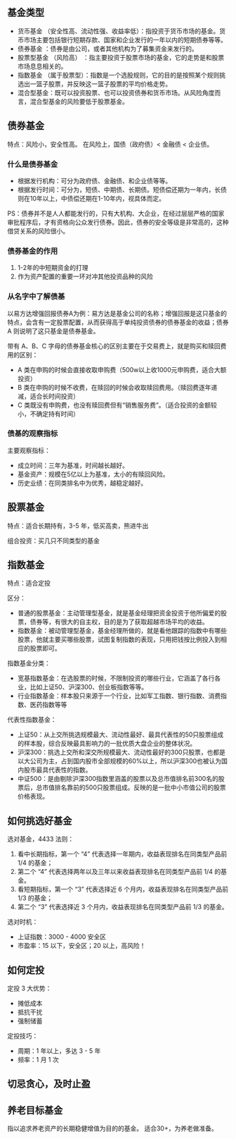 ## 基金类型
- 货币基金 （安全性高、流动性强、收益率低）：指投资于货币市场的基金。货币市场主要包括银行短期存款、国家和企业发行的一年以内的短期债券等等。
- 债券基金 ：债券是由公司，或者其他机构为了募集资金来发行的。
- 股票型基金 （风险高）  ：指主要投资于股票市场的基金，它的走势是和股票市场息息相关的。
- 指数基金 （属于股票型）：指数是一个选股规则，它的目的是按照某个规则挑选出一篮子股票，并反映这一篮子股票的平均价格走势。
- 混合型基金：既可以投资股票、也可以投资债券和货币市场。从风险角度而言，混合型基金的风险要低于股票基金。

## 债券基金
特点：风险小，安全性高。
在风险上，国债（政府债）< 金融债 < 企业债。

### 什么是债券基金
- 根据发行机构：可分为政府债、金融债、和企业债等等。
- 根据发行时间：可分为，短债、中期债、长期债。短债偿还期为一年内，长债则在10年以上，中债偿还期在1-10年内，视具体而定。

PS：债券并不是人人都能发行的，只有大机构、大企业，在经过层层严格的国家审批程序后，才有资格向公众发行债券。因此，债券的安全等级是非常高的，这种借贷关系的风险很小。

### 债券基金的作用
1. 1-2年的中短期资金的打理
2. 作为资产配置的重要一环对冲其他投资品种的风险

### 从名字中了解债基
以易方达增强回报债券A为例：易方达是基金公司的名称；增强回报是这只基金的特点，会含有一定股票配置，从而获得高于单纯投资债券的债券基金的收益；债券 A 则说明了这只基金是债券基金。

带有 A、B、C 字母的债券基金核心的区别主要在于交易费上，就是购买和赎回费用的区别：
- A 类在申购的时候会直接收取申购费（500w以上收1000元申购费，适合大额投资）
- B 类在申购的时候不收费，在赎回的时候会收取赎回费用。（赎回费逐年递减，适合长时间投资）
- C 类既没有申购费，也没有赎回费但有“销售服务费”。（适合投资的金额较小，不确定持有时间）

### 债基的观察指标
主要观察指标：
- 成立时间：三年为基准，时间越长越好。
- 基金资产：规模在5亿以上为基准，太小的有赎回风险。
- 历史业绩：在同类排名中为优秀，越稳定越好。

## 股票基金
特点：适合长期持有，3-5 年，低买高卖，熊进牛出

组合投资：买几只不同类型的基金

## 指数基金
特点：适合定投

区分：
- 普通的股票基金：主动管理型基金，就是基金经理把资金投资于他所偏爱的股票，债券等，有很大的自主权，目的是为了获取超越市场平均的收益。
- 指数基金：被动管理型基金，基金经理所做的，就是看他跟踪的指数中有哪些股票，他就主要买哪些股票，试图复制指数的表现，只用把钱按比例投入到相应的股票即可。

指数基金分类：
- 宽基指数基金：在选股票的时候，不限制投资的哪些行业，它涵盖了各行各业，比如上证50、沪深300、创业板指数等等。
- 行业指数基金：样本股只来源于一个行业，比如军工指数、银行指数、消费指数、医药指数等等

代表性指数基金：
- 上证50：从上交所挑选规模最大、流动性最好、最具代表性的50只股票组成的样本股，综合反映最具影响力的一批优质大盘企业的整体状况。
- 沪深300：挑选上交所和深交所规模最大、流动性最好的300只股票，也都是以大公司为主，占到国内股市全部规模的60%以上，所以沪深300也被认为国内股市最具代表性的指数。
- 中证500：是由剔除沪深300指数里涵盖的股票以及总市值排名前300名的股票后，总市值排名靠前的500只股票组成。反映的是一批中小市值公司的股票价格表现。 

## 如何挑选好基金
选对基金，4433 法则：
1. 看中长期指标，第一个 “4” 代表选择一年期内，收益表现排名在同类型产品前 1/4 的基金；
2. 第二个 “4” 代表选择两年以及三年以来收益表现排名在同类型产品前 1/4 的基金。
3. 看短期指标，第一个 “3” 代表选择近 6 个月内，收益表现排名在同类型产品前 1/3 的基金；
4. 第二个 “3” 代表选择近 3 个月内，收益表现排名在同类型产品前 1/3 的基金。

选对时机：
- 上证指数：3000 - 4000 安全区
- 市盈率：15 以下，安全区；20 以上，高风险！

## 如何定投
定投 3 大优势：
- 摊低成本
- 抵抗干扰
- 强制储蓄

定投技巧：
- 周期：1 年以上，多达 3 - 5 年
- 频率：1 月 1 次

## 切忌贪心，及时止盈

## 养老目标基金
指以追求养老资产的长期稳健增值为目的的基金。
适合30+，为养老做准备。

